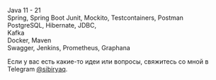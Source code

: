 Java 11 - 21  
Spring, Spring Boot
Junit, Mockito, Testcontainers, Postman  
PostgreSQL, Hibernate, JDBC,  
Kafka  
Docker, Maven  
Swagger, Jenkins, Prometheus, Graphana  

Если у вас есть какие-то идеи или вопросы, свяжитесь со мной в Telegram [@sibiryaq](https://t.me/sibiryaq).


